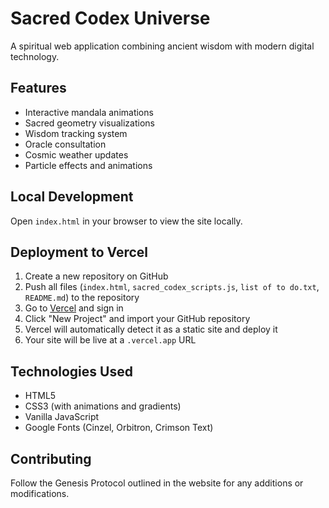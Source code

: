 # Sacred Codex Universe

A spiritual web application combining ancient wisdom with modern digital technology.

## Features

- Interactive mandala animations
- Sacred geometry visualizations
- Wisdom tracking system
- Oracle consultation
- Cosmic weather updates
- Particle effects and animations

## Local Development

Open `index.html` in your browser to view the site locally.

## Deployment to Vercel

1. Create a new repository on GitHub
2. Push all files (`index.html`, `sacred_codex_scripts.js`, `list of to do.txt`, `README.md`) to the repository
3. Go to [Vercel](https://vercel.com) and sign in
4. Click "New Project" and import your GitHub repository
5. Vercel will automatically detect it as a static site and deploy it
6. Your site will be live at a `.vercel.app` URL

## Technologies Used

- HTML5
- CSS3 (with animations and gradients)
- Vanilla JavaScript
- Google Fonts (Cinzel, Orbitron, Crimson Text)

## Contributing

Follow the Genesis Protocol outlined in the website for any additions or modifications.